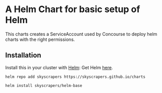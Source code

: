 # A Helm Chart for basic setup of Helm

This charts creates a ServiceAccount used by Concourse to deploy helm charts with the right permissions.

## Installation

Install this in your cluster with [Helm](https://github.com/kubernetes/helm):
Get Helm [here](https://github.com/kubernetes/helm/blob/master/docs/install.md).

```shell
helm repo add skyscrapers https://skyscrapers.github.io/charts
```

```shell
helm install skyscrapers/helm-base
```
